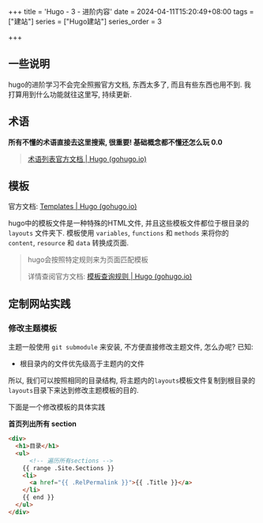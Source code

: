 +++
title = 'Hugo - 3 - 进阶内容'
date = 2024-04-11T15:20:49+08:00
tags = ["建站"]
series = ["Hugo建站"]
series_order = 3

+++





## 一些说明

hugo的进阶学习不会完全照搬官方文档, 东西太多了, 而且有些东西也用不到. 我打算用到什么功能就往这里写, 持续更新.

## 术语

**所有不懂的术语直接去这里搜索, 很重要! 基础概念都不懂还怎么玩  0.0**

>  [术语列表官方文档 | Hugo (gohugo.io)](https://gohugo.io/getting-started/glossary/)




## 模板

官方文档: [Templates | Hugo (gohugo.io)](https://gohugo.io/templates/)

hugo中的模板文件是一种特殊的HTML文件, 并且这些模板文件都位于根目录的 `layouts` 文件夹下. 模板使用 `variables`, `functions` 和 `methods` 来将你的 `content`, `resource` 和 `data` 转换成页面. 

> hugo会按照特定规则来为页面匹配模板
>
> 详情查阅官方文档: [模板查询规则 | Hugo (gohugo.io)](https://gohugo.io/templates/lookup-order/)



## 定制网站实践



### 修改主题模板

主题一般使用 `git submodule` 来安装, 不方便直接修改主题文件, 怎么办呢?  已知: 

* 根目录内的文件优先级高于主题内的文件

所以, 我们可以按照相同的目录结构, 将主题内的`layouts`模板文件复制到根目录的`layouts`目录下来达到修改主题模板的目的.

下面是一个修改模板的具体实践

**首页列出所有 section**

``` html
<div>
  <h1>目录</h1>
  <ul>
      <!-- 遍历所有sections -->
    {{ range .Site.Sections }}
    <li>
      <a href="{{ .RelPermalink }}">{{ .Title }}</a>
    </li>
    {{ end }}
  </ul>
</div>
```



